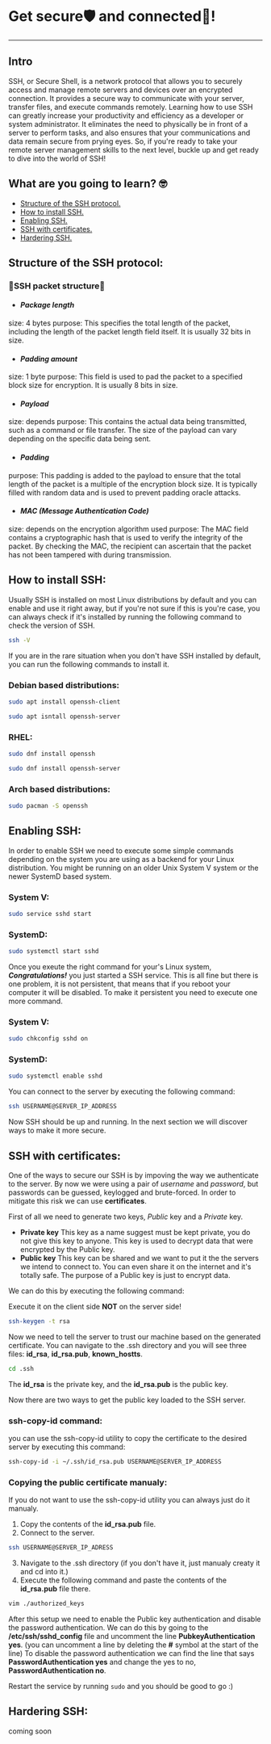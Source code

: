 # Get secure🛡️ and connected🔗!
---
## Intro
SSH, or Secure Shell, is a network protocol that allows you to securely access and manage remote servers and devices over an encrypted connection. It provides a secure way to communicate with your server, transfer files, and execute commands remotely. Learning how to use SSH can greatly increase your productivity and efficiency as a developer or system administrator. It eliminates the need to physically be in front of a server to perform tasks, and also ensures that your communications and data remain secure from prying eyes.
So, if you're ready to take your remote server management skills to the next level, buckle up and get ready to dive into the world of SSH!


## What are you going to learn? 🤓

- [Structure of the SSH protocol.](#structure-of-the-ssh-protocol)
- [How to install SSH.](#how-to-install-ssh)
- [Enabling SSH.](#enabling-ssh)
- [SSH with certificates.](#ssh-with-certificates)
- [️Hardering SSH.](#hardering-ssh)

## Structure of the **SSH** protocol:
### **🧬SSH packet structure🧬**
- #### _Package length_
size: 4 bytes
purpose: This specifies the total length of the packet, including the length of the packet length field itself. It is usually 32 bits in size.
- #### _Padding amount_
size: 1 byte
purpose: This field is used to pad the packet to a specified block size for encryption. It is usually 8 bits in size.
- #### _Payload_
size: depends
purpose: This contains the actual data being transmitted, such as a command or file transfer. The size of the payload can vary depending on the specific data being sent.
- #### _Padding_
purpose: This padding is added to the payload to ensure that the total length of the packet is a multiple of the encryption block size. It is typically filled with random data and is used to prevent   padding oracle attacks.
- #### _MAC (Message Authentication Code)_
size: depends on the encryption algorithm used
purpose: The MAC field contains a cryptographic hash that is used to verify the integrity of the packet. By checking the MAC, the recipient can ascertain that the packet has not been tampered with during transmission.

## How to install **SSH**:
Usually SSH is installed on most Linux distributions by default and you can enable and use it right away, but if you're not sure if this is you're case, you can always check if it's installed by running the following command to check the version of SSH.
```sh
ssh -V
```
If you are in the rare situation when you don't have SSH installed by default, you can run the following commands to install it.
### Debian based distributions:
```sh
sudo apt install openssh-client
```
```sh
sudo apt isntall openssh-server
```
### RHEL:
```sh
sudo dnf install openssh
```
```sh
sudo dnf install openssh-server
```
### Arch based distributions:
```sh
sudo pacman -S openssh
```
## Enabling **SSH**:
In order to enable SSH we need to execute some simple commands depending on the system you are using as a backend for your Linux distribution. You might be running on an older Unix System V system or the newer SystemD based system.

### System V:

```sh
sudo service sshd start
```
### SystemD:

```sh
sudo systemctl start sshd
```
Once you exeute the right command for your's Linux system, **_Congratulations!_** you just started a SSH service. This is all fine but there is one problem, it is not persistent, that means that if you reboot your computer it will be disabled. To make it persistent you need to execute one more command.

### System V:

```sh
sudo chkconfig sshd on
```

### SystemD:

```sh
sudo systemctl enable sshd
```

You can connect to the server by executing the following command:

```sh
ssh USERNAME@SERVER_IP_ADDRESS
```
Now SSH should be up and running. In the next section we will discover ways to make it more secure.

## **SSH** with certificates:

One of the ways to secure our SSH is by impoving the way we authenticate to the server. By now we were using a pair of _username_ and _password_, but passwords can be guessed, keylogged and brute-forced. In order to mitigate this risk we can use **certificates**.

First of all we need to generate two keys, _Public_ key and a _Private_ key.

- **Private key**
  This key as a name suggest must be kept private, you do not give this key to anyone. This key is used to decrypt data that were encrypted by the Public key.
- **Public key**
  This key can be shared and we want to put it the the servers we intend to connect to. You can even share it on the internet and it's totally safe. The purpose of a Public key is just to encrypt data.

We can do this by executing the following command:

Execute it on the client side **NOT** on the server side!
```sh
ssh-keygen -t rsa 
```
Now we need to tell the server to trust our machine based on the generated certificate.
You can navigate to the .ssh directory and you will see three files: **id_rsa**, **id_rsa.pub**, **known_hostts**.
```sh
cd .ssh
```
The **id_rsa** is the private key, and the **id_rsa.pub** is the public key.

Now there are two ways to get the public key loaded to the SSH server.

### ssh-copy-id command:

you can use the ssh-copy-id utility to copy the certificate to the desired server by executing this command:

```sh
ssh-copy-id -i ~/.ssh/id_rsa.pub USERNAME@SERVER_IP_ADDRESS
```
### Copying the public certificate manualy:

If you do not want to use the ssh-copy-id utility you can always just do it manualy.
1. Copy the contents of the **id_rsa.pub** file.
2. Connect to the server.
```sh
ssh USERNAME@SERVER_IP_ADRESS
```
3. Navigate to the .ssh directory (if you don't have it, just manualy creaty it and cd into it.)
4. Execute the following command and paste the contents of the **id_rsa.pub** file there.

```sh
vim ./authorized_keys
```
After this setup we need to enable the Public key authentication and disable the password authentication.
We can do this by going to the **/etc/ssh/sshd_config** file and uncomment the line **PubkeyAuthentication yes**.
(you can uncomment a line by deleting the **#** symbol at the start of the line)
To disable the password authentication we can find the line that says **PasswordAuthentication yes** and change the yes to no, **PasswordAuthentication no**.

Restart the service by running `sudo` and you should be good to go :)

## Hardering **SSH**:
coming soon
